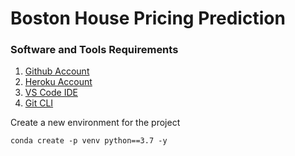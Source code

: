 # Boston House Pricing Prediction


### Software and Tools Requirements

1. [Github Account](https://github.com)
2. [Heroku Account](https://heroku.com)
3. [VS Code IDE](https://code.visualstudio.com)
4. [Git CLI](https://git-scm.com/book/en/v2/)

Create a new environment for the project
```
conda create -p venv python==3.7 -y
```
